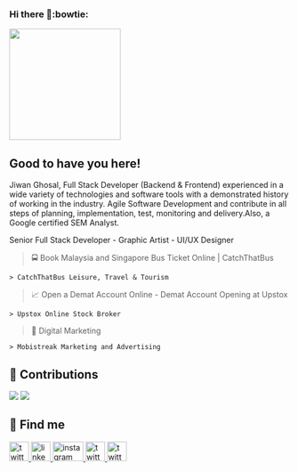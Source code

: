 ### Hi there 👋:bowtie:

<img src="http://heartstchr.github.io/img/jiwan.png"  height="200"/>

## Good to have you here!

Jiwan Ghosal, Full Stack Developer (Backend & Frontend) experienced in a wide variety of technologies and software tools with a demonstrated history of working in the industry. Agile Software Development and contribute in all steps of planning, implementation, test, monitoring and delivery.Also, a Google certified SEM Analyst.

Senior Full Stack Developer - Graphic Artist - UI/UX Designer

  > :oncoming_bus: Book Malaysia and Singapore Bus Ticket Online | CatchThatBus
  
    > CatchThatBus Leisure, Travel & Tourism

  > :chart_with_upwards_trend: Open a Demat Account Online - Demat Account Opening at Upstox
  
    > Upstox Online Stock Broker

  > :mega: Digital Marketing
  
    > Mobistreak Marketing and Advertising

## :beers: Contributions

<img src="https://github-readme-stats.vercel.app/api?username=heartstchr&show_icons=true&count_private=true&title_color=b794f4&text_color=ffffff&icon_color=ffffff&bg_color=1a202c&include_all_commits=true%22%20alt=%22Contributions" />

<img src="https://github-readme-stats.vercel.app/api/top-langs/?username=heartstchr&layout=compact&title_color=553c9a&text_color=1a202c"/>

## :flashlight: Find me

<p>
  <a href="https://stackoverflow.com/story/jiwanghosal" rel="nofollow">
    <img src="https://cdn.jsdelivr.net/npm/simple-icons@3.0.1/icons/stackoverflow.svg" alt="twitter" height="35" />
  </a>
  
  <a href="https://www.linkedin.com/in/jiwanghosal/" rel="nofollow">
    <img src="https://cdn.jsdelivr.net/npm/simple-icons@3.0.1/icons/linkedin.svg" alt="linkedin" height="35" />
  </a>

  <a href="https://www.instagram.com/stchr_heart/" rel="nofollow">
    <img src="https://cdn.jsdelivr.net/npm/simple-icons@3.0.1/icons/instagram.svg" alt="instagram" height="35" width="55" />
  </a>

  <a href="https://twitter.com/stchr_ghosal" rel="nofollow">
    <img src="https://cdn.jsdelivr.net/npm/simple-icons@3.0.1/icons/twitter.svg" alt="twitter" height="35" />
  </a>
  
  <a href="https://youtube.com/c/JiwanGhosal" rel="nofollow">
    <img src="https://cdn.jsdelivr.net/npm/simple-icons@3.0.1/icons/youtube.svg" alt="twitter" height="35" />
  </a>
  
</p>
